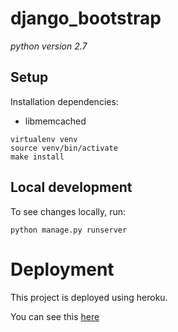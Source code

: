 # django_bootstrap

*python version 2.7*

## Setup

Installation dependencies:
* libmemcached

```commandline
virtualenv venv
source venv/bin/activate
make install
```

## Local development

To see changes locally, run:
```commandline
python manage.py runserver
```

# Deployment

This project is deployed using heroku.

You can see this [here](https://www.tasniakamal.co.uk)

